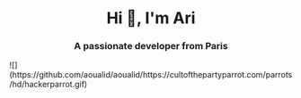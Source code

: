 <h1 align="center">Hi 👋, I'm Ari</h1>
<h3 align="center">A passionate developer from Paris</h3>
![](https://github.com/aoualid/aoualid/https://cultofthepartyparrot.com/parrots/hd/hackerparrot.gif)
<p align="left">
</p>
